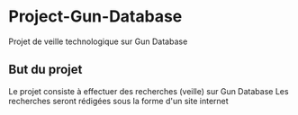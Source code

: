 # Project-Gun-Database

Projet de veille technologique sur Gun Database

## But du projet 

Le projet consiste à effectuer des recherches (veille) sur Gun Database
Les recherches seront rédigées sous la forme d'un site internet
